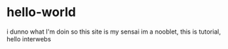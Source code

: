 # hello-world
i dunno what I'm doin so this site is my sensai
im a nooblet, this is tutorial, hello interwebs
